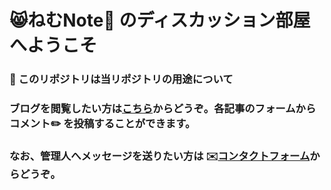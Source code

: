 #  :smile_cat:ねむNote:feet: のディスカッション部屋へようこそ

### :memo: このリポジトリは当リポジトリの用途について

### ブログを閲覧したい方は[こちら](https://nemulog.pages.dev/)からどうぞ。各記事のフォームからコメント:pencil2: を投稿することができます。

### なお、管理人へメッセージを送りたい方は :envelope:[コンタクトフォーム](https://nemulog.pages.dev/contact/)からどうぞ。
